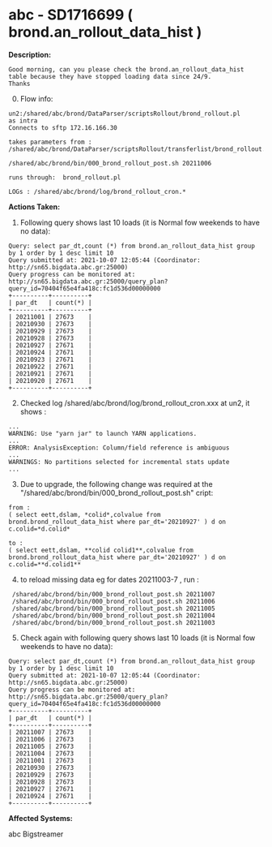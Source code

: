 # abc - SD1716699 ( brond.an_rollout_data_hist ) 

<b>Description:</b>

```
Good morning, can you please check the brond.an_rollout_data_hist table because they have stopped loading data since 24/9.
Thanks
```

0. Flow info:
```runs every day via crontab at 02:00: 
un2:/shared/abc/brond/DataParser/scriptsRollout/brond_rollout.pl
as intra 
Connects to sftp 172.16.166.30

takes parameters from :
/shared/abc/brond/DataParser/scriptsRollout/transferlist/brond_rollout.trn

/shared/abc/brond/bin/000_brond_rollout_post.sh 20211006

runs through:  brond_rollout.pl

LOGs : /shared/abc/brond/log/brond_rollout_cron.*
```

<b>Actions Taken:</b>

1. Following query shows last 10 loads (it is Normal fow weekends to have no data):
```select par_dt,count (*) from brond.an_rollout_data_hist group by 1 order by 1 desc limit 10; 
Query: select par_dt,count (*) from brond.an_rollout_data_hist group by 1 order by 1 desc limit 10
Query submitted at: 2021-10-07 12:05:44 (Coordinator: http://sn65.bigdata.abc.gr:25000)
Query progress can be monitored at: http://sn65.bigdata.abc.gr:25000/query_plan?query_id=70404f65e4fa418c:fc1d536d00000000
+----------+----------+
| par_dt   | count(*) |
+----------+----------+
| 20211001 | 27673    |
| 20210930 | 27673    |
| 20210929 | 27673    |
| 20210928 | 27673    |
| 20210927 | 27671    |
| 20210924 | 27671    |
| 20210923 | 27671    |
| 20210922 | 27671    |
| 20210921 | 27671    |
| 20210920 | 27671    |
+----------+----------+
```

2. Checked log /shared/abc/brond/log/brond_rollout_cron.xxx  at un2, 
it shows : 
```
...
WARNING: Use "yarn jar" to launch YARN applications.
...
ERROR: AnalysisException: Column/field reference is ambiguous
...
WARNINGS: No partitions selected for incremental stats update
...
```

3. Due to upgrade, the following change was required at the "/shared/abc/brond/bin/000_brond_rollout_post.sh" cript:
```  change :
from :
( select eett,dslam, *colid*,colvalue from brond.brond_rollout_data_hist where par_dt='20210927' ) d on c.colid=*d.colid*
 
to :
( select eett,dslam, **colid colid1**,colvalue from brond.brond_rollout_data_hist where par_dt='20210927' ) d on c.colid=**d.colid1**
``` 
 

4. to reload missing data eg for dates 20211003-7 , run :
```   
 /shared/abc/brond/bin/000_brond_rollout_post.sh 20211007
 /shared/abc/brond/bin/000_brond_rollout_post.sh 20211006
 /shared/abc/brond/bin/000_brond_rollout_post.sh 20211005
 /shared/abc/brond/bin/000_brond_rollout_post.sh 20211004
 /shared/abc/brond/bin/000_brond_rollout_post.sh 20211003
``` 
 
5. Check again with following query shows last 10 loads (it is Normal fow weekends to have no data):
```select par_dt,count (*) from brond.an_rollout_data_hist group by 1 order by 1 desc limit 10; 
Query: select par_dt,count (*) from brond.an_rollout_data_hist group by 1 order by 1 desc limit 10
Query submitted at: 2021-10-07 12:05:44 (Coordinator: http://sn65.bigdata.abc.gr:25000)
Query progress can be monitored at: http://sn65.bigdata.abc.gr:25000/query_plan?query_id=70404f65e4fa418c:fc1d536d00000000
+----------+----------+
| par_dt   | count(*) |
+----------+----------+
| 20211007 | 27673    |
| 20211006 | 27673    |
| 20211005 | 27673    |
| 20211004 | 27673    |
| 20211001 | 27673    |
| 20210930 | 27673    |
| 20210929 | 27673    |
| 20210928 | 27673    |
| 20210927 | 27671    |
| 20210924 | 27671    |
+----------+----------+
```


<b>Affected Systems:</b>

abc Bigstreamer



 


